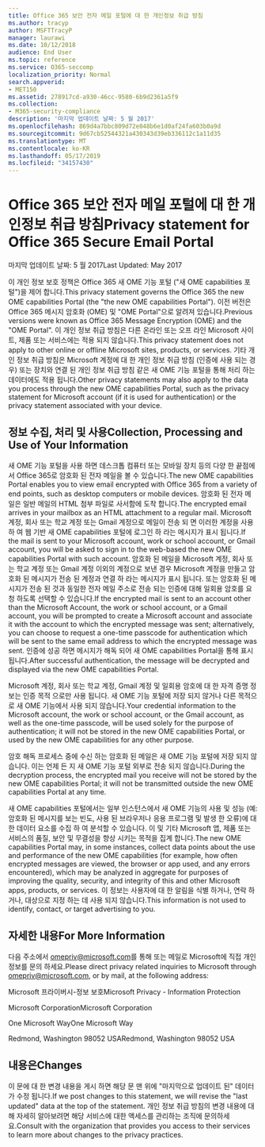 ```yaml
---
title: Office 365 보안 전자 메일 포털에 대 한 개인정보 취급 방침
ms.author: tracyp
author: MSFTTracyP
manager: laurawi
ms.date: 10/12/2018
audience: End User
ms.topic: reference
ms.service: O365-seccomp
localization_priority: Normal
search.appverid:
- MET150
ms.assetid: 278917cd-a930-46cc-9580-6b9d2361a5f9
ms.collection:
- M365-security-compliance
description: '마지막 업데이트 날짜: 5 월 2017'
ms.openlocfilehash: 869d4a7bbc809d72e048b6e1d0af24fa603b0a9d
ms.sourcegitcommit: 9d67cb52544321a430343d39eb336112c1a11d35
ms.translationtype: MT
ms.contentlocale: ko-KR
ms.lasthandoff: 05/17/2019
ms.locfileid: "34157430"
---
```

# <a name="privacy-statement-for-office-365-secure-email-portal"></a><span data-ttu-id="1960c-103">Office 365 보안 전자 메일 포털에 대 한 개인정보 취급 방침</span><span class="sxs-lookup"><span data-stu-id="1960c-103">Privacy statement for Office 365 Secure Email Portal</span></span>

<span data-ttu-id="1960c-104">마지막 업데이트 날짜: 5 월 2017</span><span class="sxs-lookup"><span data-stu-id="1960c-104">Last Updated: May 2017</span></span>
  
<span data-ttu-id="1960c-105">이 개인 정보 보호 정책은 Office 365 새 OME 기능 포털 ("새 OME capabilities 포털")을 제어 합니다.</span><span class="sxs-lookup"><span data-stu-id="1960c-105">This privacy statement governs the Office 365 the new OME capabilities Portal (the "the new OME capabilities Portal").</span></span> <span data-ttu-id="1960c-106">이전 버전은 Office 365 메시지 암호화 (OME) 및 "OME Portal"으로 알려져 있습니다.</span><span class="sxs-lookup"><span data-stu-id="1960c-106">Previous versions were known as Office 365 Message Encryption (OME) and the "OME Portal".</span></span> <span data-ttu-id="1960c-107">이 개인 정보 취급 방침은 다른 온라인 또는 오프 라인 Microsoft 사이트, 제품 또는 서비스에는 적용 되지 않습니다.</span><span class="sxs-lookup"><span data-stu-id="1960c-107">This privacy statement does not apply to other online or offline Microsoft sites, products, or services.</span></span> <span data-ttu-id="1960c-108">기타 개인 정보 취급 방침은 Microsoft 계정에 대 한 개인 정보 취급 방침 (인증에 사용 되는 경우) 또는 장치와 연결 된 개인 정보 취급 방침 같은 새 OME 기능 포털을 통해 처리 하는 데이터에도 적용 됩니다.</span><span class="sxs-lookup"><span data-stu-id="1960c-108">Other privacy statements may also apply to the data you process through the new OME capabilities Portal, such as the privacy statement for Microsoft account (if it is used for authentication) or the privacy statement associated with your device.</span></span>
  
## <a name="collection-processing-and-use-of-your-information"></a><span data-ttu-id="1960c-109">정보 수집, 처리 및 사용</span><span class="sxs-lookup"><span data-stu-id="1960c-109">Collection, Processing and Use of Your Information</span></span>

<span data-ttu-id="1960c-110">새 OME 기능 포털을 사용 하면 데스크톱 컴퓨터 또는 모바일 장치 등의 다양 한 끝점에서 Office 365로 암호화 된 전자 메일을 볼 수 있습니다.</span><span class="sxs-lookup"><span data-stu-id="1960c-110">The new OME capabilities Portal enables you to view email encrypted with Office 365 from a variety of end points, such as desktop computers or mobile devices.</span></span> <span data-ttu-id="1960c-111">암호화 된 전자 메일은 일반 메일의 HTML 첨부 파일로 사서함에 도착 합니다.</span><span class="sxs-lookup"><span data-stu-id="1960c-111">The encrypted email arrives in your mailbox as an HTML attachment to a regular mail.</span></span> <span data-ttu-id="1960c-112">Microsoft 계정, 회사 또는 학교 계정 또는 Gmail 계정으로 메일이 전송 되 면 이러한 계정을 사용 하 여 웹 기반 새 OME capabilities 포털에 로그인 하 라는 메시지가 표시 됩니다.</span><span class="sxs-lookup"><span data-stu-id="1960c-112">If the mail is sent to your Microsoft account, work or school account, or Gmail account, you will be asked to sign in to the web-based the new OME capabilities Portal with such account.</span></span> <span data-ttu-id="1960c-113">암호화 된 메일을 Microsoft 계정, 회사 또는 학교 계정 또는 Gmail 계정 이외의 계정으로 보낸 경우 Microsoft 계정을 만들고 암호화 된 메시지가 전송 된 계정과 연결 하 라는 메시지가 표시 됩니다. 또는 암호화 된 메시지가 전송 된 것과 동일한 전자 메일 주소로 전송 되는 인증에 대해 일회용 암호를 요청 하도록 선택할 수 있습니다.</span><span class="sxs-lookup"><span data-stu-id="1960c-113">If the encrypted mail is sent to an account other than the Microsoft Account, the work or school account, or a Gmail account, you will be prompted to create a Microsoft account and associate it with the account to which the encrypted message was sent; alternatively, you can choose to request a one-time passcode for authentication which will be sent to the same email address to which the encrypted message was sent.</span></span> <span data-ttu-id="1960c-114">인증에 성공 하면 메시지가 해독 되어 새 OME capabilities Portal을 통해 표시 됩니다.</span><span class="sxs-lookup"><span data-stu-id="1960c-114">After successful authentication, the message will be decrypted and displayed via the new OME capabilities Portal.</span></span>
  
<span data-ttu-id="1960c-115">Microsoft 계정, 회사 또는 학교 계정, Gmail 계정 및 일회용 암호에 대 한 자격 증명 정보는 인증 목적 으로만 사용 됩니다. 새 OME 기능 포털에 저장 되지 않거나 다른 목적으로 새 OME 기능에서 사용 되지 않습니다.</span><span class="sxs-lookup"><span data-stu-id="1960c-115">Your credential information to the Microsoft account, the work or school account, or the Gmail account, as well as the one-time passcode, will be used solely for the purpose of authentication; it will not be stored in the new OME capabilities Portal, or used by the new OME capabilities for any other purpose.</span></span>
  
<span data-ttu-id="1960c-116">암호 해독 프로세스 중에 수신 하는 암호화 된 메일은 새 OME 기능 포털에 저장 되지 않습니다. 이는 언제 든 지 새 OME 기능 포털 외부로 전송 되지 않습니다.</span><span class="sxs-lookup"><span data-stu-id="1960c-116">During the decryption process, the encrypted mail you receive will not be stored by the new OME capabilities Portal; it will not be transmitted outside the new OME capabilities Portal at any time.</span></span>
  
<span data-ttu-id="1960c-117">새 OME capabilities 포털에서는 일부 인스턴스에서 새 OME 기능의 사용 및 성능 (예: 암호화 된 메시지를 보는 빈도, 사용 된 브라우저나 응용 프로그램 및 발생 한 오류)에 대 한 데이터 요소를 수집 하 여 분석할 수 있습니다. 이 및 기타 Microsoft 앱, 제품 또는 서비스의 품질, 보안 및 무결성을 향상 시키는 목적을 집계 합니다.</span><span class="sxs-lookup"><span data-stu-id="1960c-117">The new OME capabilities Portal may, in some instances, collect data points about the use and performance of the new OME capabilities (for example, how often encrypted messages are viewed, the browser or app used, and any errors encountered), which may be analyzed in aggregate for purposes of improving the quality, security, and integrity of this and other Microsoft apps, products, or services.</span></span> <span data-ttu-id="1960c-118">이 정보는 사용자에 대 한 알림을 식별 하거나, 연락 하거나, 대상으로 지정 하는 데 사용 되지 않습니다.</span><span class="sxs-lookup"><span data-stu-id="1960c-118">This information is not used to identify, contact, or target advertising to you.</span></span>
  
## <a name="for-more-information"></a><span data-ttu-id="1960c-119">자세한 내용</span><span class="sxs-lookup"><span data-stu-id="1960c-119">For More Information</span></span>

<span data-ttu-id="1960c-120">다음 주소에서 [omepriv@microsoft.com](mailto:omepriv@microsoft.com)를 통해 또는 메일로 Microsoft에 직접 개인 정보를 문의 하세요.</span><span class="sxs-lookup"><span data-stu-id="1960c-120">Please direct privacy related inquiries to Microsoft through [omepriv@microsoft.com](mailto:omepriv@microsoft.com), or by mail, at the following address:</span></span>
  
<span data-ttu-id="1960c-121">Microsoft 프라이버시-정보 보호</span><span class="sxs-lookup"><span data-stu-id="1960c-121">Microsoft Privacy - Information Protection</span></span>
  
<span data-ttu-id="1960c-122">Microsoft Corporation</span><span class="sxs-lookup"><span data-stu-id="1960c-122">Microsoft Corporation</span></span>
  
<span data-ttu-id="1960c-123">One Microsoft Way</span><span class="sxs-lookup"><span data-stu-id="1960c-123">One Microsoft Way</span></span>
  
<span data-ttu-id="1960c-124">Redmond, Washington 98052 USA</span><span class="sxs-lookup"><span data-stu-id="1960c-124">Redmond, Washington 98052 USA</span></span>
  
## <a name="changes"></a><span data-ttu-id="1960c-125">내용은</span><span class="sxs-lookup"><span data-stu-id="1960c-125">Changes</span></span>

<span data-ttu-id="1960c-126">이 문에 대 한 변경 내용을 게시 하면 해당 문 맨 위에 "마지막으로 업데이트 된" 데이터가 수정 됩니다.</span><span class="sxs-lookup"><span data-stu-id="1960c-126">If we post changes to this statement, we will revise the "last updated" data at the top of the statement.</span></span> <span data-ttu-id="1960c-127">개인 정보 취급 방침의 변경 내용에 대해 자세히 알아보려면 해당 서비스에 대한 액세스를 관리하는 조직에 문의하세요.</span><span class="sxs-lookup"><span data-stu-id="1960c-127">Consult with the organization that provides you access to their services to learn more about changes to the privacy practices.</span></span>
  

